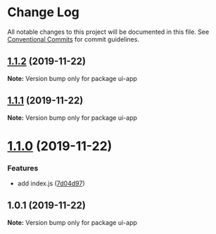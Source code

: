 # Change Log

All notable changes to this project will be documented in this file.
See [Conventional Commits](https://conventionalcommits.org) for commit guidelines.

## [1.1.2](https://github.com/taylrj/monorepo-template/compare/ui-app@1.1.1...ui-app@1.1.2) (2019-11-22)

**Note:** Version bump only for package ui-app





## [1.1.1](https://github.com/taylrj/monorepo-template/compare/ui-app@1.1.0...ui-app@1.1.1) (2019-11-22)

**Note:** Version bump only for package ui-app





# [1.1.0](https://github.com/taylrj/monorepo-template/compare/ui-app@1.0.1...ui-app@1.1.0) (2019-11-22)


### Features

* add index.js ([7d04d97](https://github.com/taylrj/monorepo-template/commit/7d04d97f5c291daf3125eabf6b02eb6e4f42198d))





## 1.0.1 (2019-11-22)

**Note:** Version bump only for package ui-app
